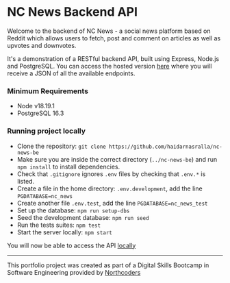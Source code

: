 # NC News Backend API

Welcome to the backend of NC News - a social news platform based on Reddit which allows users to fetch, post and comment on articles as well as upvotes and downvotes.

It's a demonstration of a RESTful backend API, built using Express, Node.js and PostgreSQL. You can access the hosted version [here](https://nc-news-be-v00f.onrender.com) where you will receive a JSON of all the available endpoints.

### Minimum Requirements

* Node v18.19.1
* PostgreSQL 16.3

### Running project locally

* Clone the repository: `git clone https://github.com/haidarnasralla/nc-news-be`
* Make sure you are inside the correct directory (`../nc-news-be`) and run `npm install` to install dependencies.
* Check that `.gitignore` ignores `.env` files by checking that `.env.*` is listed.
* Create a file in the home directory: `.env.development`, add the line `PGDATABASE=nc_news`
* Create another file `.env.test`, add the line `PGDATABASE=nc_news_test`
* Set up the database: `npm run setup-dbs`
* Seed the development database:  `npm run seed`
* Run the tests suites: `npm test`
* Start the server locally: `npm start`

You will now be able to access the API [locally](localhost:9090)

--- 

This portfolio project was created as part of a Digital Skills Bootcamp in Software Engineering provided by [Northcoders](https://northcoders.com/)
